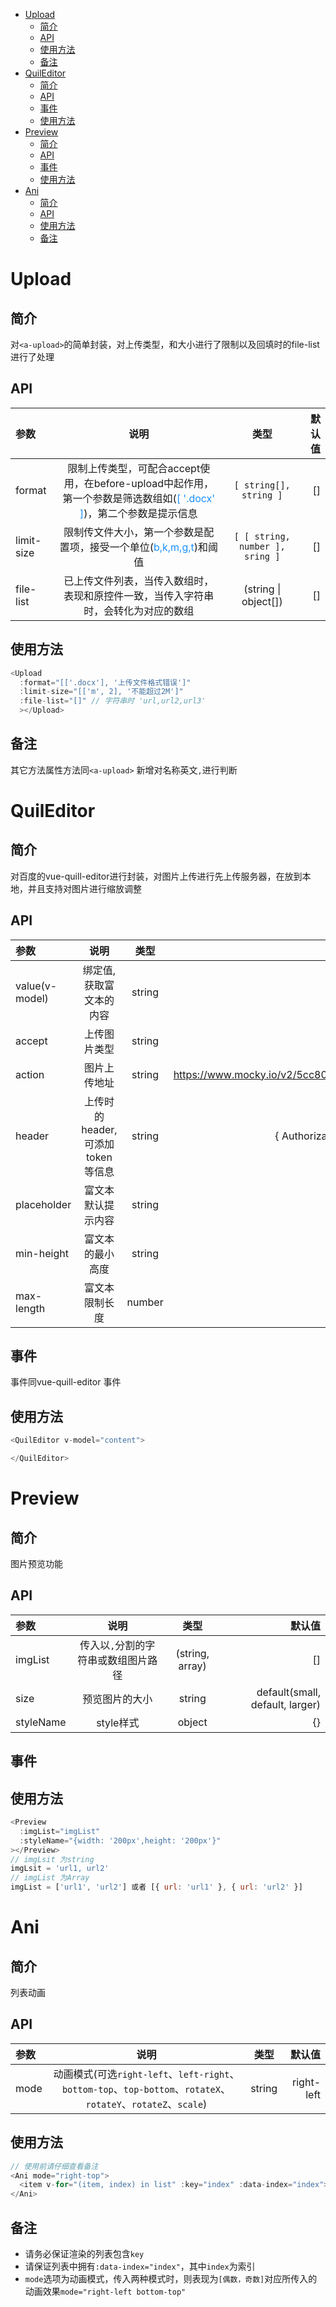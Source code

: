 <!-- TOC -->

- [Upload](#upload)
  - [简介](#简介)
  - [API](#api)
  - [使用方法](#使用方法)
  - [备注](#备注)
- [QuilEditor](#quileditor)
  - [简介](#简介-1)
  - [API](#api-1)
  - [事件](#事件)
  - [使用方法](#使用方法-1)
- [Preview](#preview)
  - [简介](#简介-2)
  - [API](#api-2)
  - [事件](#事件-1)
  - [使用方法](#使用方法-2)
- [Ani](#ani)
  - [简介](#简介-3)
  - [API](#api-3)
  - [使用方法](#使用方法-3)
  - [备注](#备注-1)

<!-- /TOC -->

# Upload

## 简介

对`<a-upload>`的简单封装，对上传类型，和大小进行了限制以及回填时的file-list进行了处理

## API

参数|说明|类型|默认值
:--|:-:|:-:|--:
format|限制上传类型，可配合accept使用，在before-upload中起作用，第一个参数是筛选数组如(<span style="color: #1890ff">[ '.docx' ]</span>)，第二个参数是提示信息|`[ string[], string ]`|[]
limit-size|限制传文件大小，第一个参数是配置项，接受一个单位(<span style="color: #1890ff">b,k,m,g,t</span>)和阈值|`[ [ string, number ], sring ]`|[]
file-list|已上传文件列表，当传入数组时，表现和原控件一致，当传入字符串时，会转化为对应的数组|(string \| object[]) | []


## 使用方法

```js
<Upload
  :format="[['.docx'], '上传文件格式错误']"
  :limit-size="[['m', 2], '不能超过2M']"
  :file-list="[]" // 字符串时 'url,url2,url3'
  ></Upload>
```

## 备注
其它方法属性方法同`<a-upload>`
新增对名称英文`,`进行判断

# QuilEditor

## 简介

对百度的vue-quill-editor进行封装，对图片上传进行先上传服务器，在放到本地，并且支持对图片进行缩放调整

## API

参数|说明|类型|默认值
:--|:-:|:-:|--:
value(v-model)|绑定值,获取富文本的内容|string|空
accept|上传图片类型|string|image/*(所有类型)
action|图片上传地址|string|https://www.mocky.io/v2/5cc8019d300000980a055e76
header|上传时的header,可添加token等信息|string|{ Authorization: 'authorization-text' }
placeholder|富文本默认提示内容|string|请输入...
min-height|富文本的最小高度|string|400px
max-length|富文本限制长度|number|-1(默认不限制)

## 事件
事件同vue-quill-editor 事件

## 使用方法
```js
<QuilEditor v-model="content">

</QuilEditor>
```

# Preview 

## 简介

图片预览功能

## API

参数|说明|类型|默认值
:--|:--:|:--:|--:
imgList|传入以`,`分割的字符串或数组图片路径|(string, array)|[]
size|预览图片的大小|string|default(small, default, larger)
styleName|style样式|object|{}

## 事件

## 使用方法

```js
<Preview 
  :imgList="imgList"
  :styleName="{width: '200px',height: '200px'}"
></Preview>
// imgLsit 为string
imgLsit = 'url1, url2'
// imgList 为Array
imgList = ['url1', 'url2'] 或者 [{ url: 'url1' }, { url: 'url2' }]
```

# Ani

## 简介

列表动画

## API

参数|说明|类型|默认值
:--|:--:|:--:|--:
mode|动画模式(可选`right-left`、`left-right`、`bottom-top`、`top-bottom`、`rotateX`、`rotateY`、`rotateZ`、`scale`)|string|right-left

## 使用方法  

```js
// 使用前请仔细查看备注
<Ani mode="right-top">
  <item v-for="(item, index) in list" :key="index" :data-index="index"></item>
</Ani>
```

## 备注

+ 请务必保证渲染的列表包含`key`
+ 请保证列表中拥有`:data-index="index"`，其中`index`为索引
+ `mode`选项为动画模式，传入两种模式时，则表现为`[偶数，奇数]`对应所传入的动画效果`mode="right-left bottom-top"`